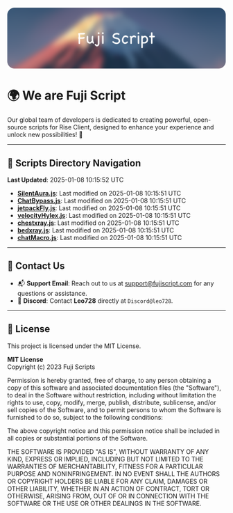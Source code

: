 ![Banner](.github/b.webp)

# 🌍 **We are Fuji Script**

Our global team of developers is dedicated to creating powerful, open-source scripts for Rise Client, designed to enhance your experience and unlock new possibilities! 🌟

---
<!-- SCRIPTS_NAVIGATION_START -->
## 📂 **Scripts Directory Navigation**

**Last Updated**: 2025-01-08 10:15:52 UTC

- **[SilentAura.js](scripts/SilentAura.js)**: Last modified on 2025-01-08 10:15:51 UTC
- **[ChatBypass.js](scripts/ChatBypass.js)**: Last modified on 2025-01-08 10:15:51 UTC
- **[jetpackFly.js](scripts/jetpackFly.js)**: Last modified on 2025-01-08 10:15:51 UTC
- **[velocityHylex.js](scripts/velocityHylex.js)**: Last modified on 2025-01-08 10:15:51 UTC
- **[chestxray.js](scripts/chestxray.js)**: Last modified on 2025-01-08 10:15:51 UTC
- **[bedxray.js](scripts/bedxray.js)**: Last modified on 2025-01-08 10:15:51 UTC
- **[chatMacro.js](scripts/chatMacro.js)**: Last modified on 2025-01-08 10:15:51 UTC

<!-- SCRIPTS_NAVIGATION_END -->

---

## 💬 **Contact Us**  
- 📬 **Support Email**: Reach out to us at [support@fujiscript.com](mailto:support@fujiscript.com) for any questions or assistance.  
- 💬 **Discord**: Contact **Leo728** directly at `Discord@leo728`.

---

## 📜 **License**

This project is licensed under the MIT License.  

**MIT License**  
Copyright (c) 2023 Fuji Scripts  

Permission is hereby granted, free of charge, to any person obtaining a copy of this software and associated documentation files (the "Software"), to deal in the Software without restriction, including without limitation the rights to use, copy, modify, merge, publish, distribute, sublicense, and/or sell copies of the Software, and to permit persons to whom the Software is furnished to do so, subject to the following conditions:  

The above copyright notice and this permission notice shall be included in all copies or substantial portions of the Software.  

THE SOFTWARE IS PROVIDED "AS IS", WITHOUT WARRANTY OF ANY KIND, EXPRESS OR IMPLIED, INCLUDING BUT NOT LIMITED TO THE WARRANTIES OF MERCHANTABILITY, FITNESS FOR A PARTICULAR PURPOSE AND NONINFRINGEMENT. IN NO EVENT SHALL THE AUTHORS OR COPYRIGHT HOLDERS BE LIABLE FOR ANY CLAIM, DAMAGES OR OTHER LIABILITY, WHETHER IN AN ACTION OF CONTRACT, TORT OR OTHERWISE, ARISING FROM, OUT OF OR IN CONNECTION WITH THE SOFTWARE OR THE USE OR OTHER DEALINGS IN THE SOFTWARE.  
